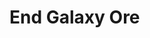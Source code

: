 # End Galaxy Ore

<figure><img src="https://github.com/user-attachments/assets/2d6b70fd-202b-4f0c-89bb-9fa4ca6dce87" alt=""><figcaption></figcaption></figure>

